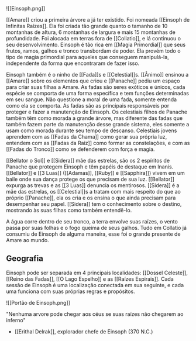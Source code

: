 ![[Einsoph.png]]

[[Amare]] criou a primeira árvore a já ter existido. Foi nomeada [[Einsoph de Infinitas Raízes]]. Ela foi criada tão grande quanto o tamanho de 10 montanhas de altura, 6 montanhas de largura e mais 15 montanhas de profundidade. Foi alocada em terras fora de [[Collatio]], e lá continuou o seu desenvolvimento. Einsoph é tão rica em [[Magia Primordial]] que seus frutos, ramos, galhos e tronco transbordam de poder. Ela provém todo o tipo de magia primordial para aqueles que conseguem manipulá-la, independente da forma que encontraram de fazer isso.
 
Einsoph também é o ninho de [[Fada]]s e [[Celestial]]s. [[Ânimo]]
ensinou a [[Amare]] sobre os elementos que criou e [[Panache]] pediu um espaço para criar suas filhas a Amare. As fadas são seres exóticos e únicos, cada espécie se comporta de uma forma específica e tem funções determinadas em seu sangue. Não questione a moral de uma fada, somente entenda como ela se comporta. As fadas são as principais responsáveis por proteger e fazer a manutenção de Einsoph. Os celestiais filhos de Panache também têm como morada a grande árvore, mas diferente das fadas que também fazem parte da manutenção desse grande sistema, eles somente a usam como morada durante seu tempo de descanso. Celestiais jovens aprendem com as [[Fadas da Chama]] como gerar sua própria luz, entendem com as [[Fadas da Raiz]] como formar as constelações, e com as [[Fadas do Tronco]] como se defenderem com força e magia.
 
[[Bellator o Sol]] e [[Sidera]] mãe das estrelas, são os 2 espíritos de Panache que protegem Einsoph e têm papéis de destaque em Inanis. [[Bellator]] e [[3 Luas]] ([[Adamas]], [[Ruby]] e [[Sapphira]]) vivem em um baile onde sua dança protege os que precisam de sua luz. [[Bellator]] expurga as trevas e as [[3 Luas]] denuncia os mentirosos. [[Sidera]] é a mãe das estrelas, os [[Celestial]]s a tratam com mais respeito do que ao próprio [[Panache]], ela os cria e os ensina o que ainda precisam para desempenhar seu papel. [[Sidera]] tem o conhecimento sobre o destino, mostrando às suas filhas como também entendê-lo.
 
A água corre dentro de seu tronco, a terra envolve suas raízes, o vento passa por suas folhas e o fogo queima de seus galhos. Tudo em Collatio já consumiu de Einsoph de alguma maneira, esse foi o grande presente de Amare ao mundo.

## Geografia
Einsoph pode ser separada em 4 principais localidades: [[Dossel Celeste]], [[Reino das Fadas]], [[O Lago Espelho]] e as [[Raízes Espirais]]. Cada sessão de Einsoph é uma localização conectada em sua seguinte, e cada uma funciona com suas próprias regras e propósitos.

![[Portão de Einsoph.png]]

"Nenhuma arvore pode chegar aos céus se suas raízes não chegarem ao inferno"

- [[Erithal Delrak]], explorador chefe de Einsoph (370 N.C.)